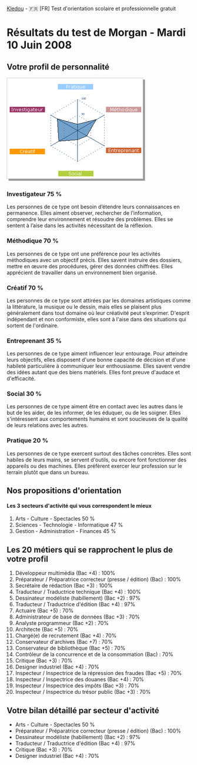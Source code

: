 [Kledou](https://kledou.fr/) - :fr: [FR] Test d'orientation scolaire et professionnelle gratuit 

# Résultats du test de Morgan - Mardi 10 Juin 2008 

## Votre profil de personnalité

![orientation graph](kledou_orientation_graph.png)

### Investigateur 75 %
Les personnes de ce type ont besoin d’étendre leurs connaissances en permanence. Elles aiment observer, rechercher de l’information, comprendre leur environnement et résoudre des problèmes. Elles se sentent à l’aise dans les activités nécessitant de la réflexion.
### Méthodique 70 %
Les personnes de ce type ont une préférence pour les activités méthodiques avec un objectif précis. Elles savent instruire des dossiers, mettre en œuvre des procédures, gérer des données chiffrées. Elles apprécient de travailler dans un environnement bien organisé.
### Créatif 70 %
Les personnes de ce type sont attirées par les domaines artistiques comme la littérature, la musique ou le dessin, mais elles se plaisent plus généralement dans tout domaine où leur créativité peut s’exprimer. D'esprit indépendant et non conformiste, elles sont à l'aise dans des situations qui sortent de l'ordinaire.
### Entreprenant 35 %
Les personnes de ce type aiment influencer leur entourage. Pour atteindre leurs objectifs, elles disposent d'une bonne capacité de décision et d'une habileté particulière à communiquer leur enthousiasme. Elles savent vendre des idées autant que des biens matériels. Elles font preuve d'audace et d'efficacité.
### Social 30 %
Les personnes de ce type aiment être en contact avec les autres dans le but de les aider, de les informer, de les éduquer, ou de les soigner. Elles s'intéressent aux comportements humains et sont soucieuses de la qualité de leurs relations avec les autres.
### Pratique 20 %
Les personnes de ce type exercent surtout des tâches concrètes. Elles sont habiles de leurs mains, se servent d'outils, ou encore font fonctionner des appareils ou des machines. Elles préfèrent exercer leur profession sur le terrain plutôt que dans un bureau.

## Nos propositions d'orientation
#### Les 3 secteurs d'activité qui vous correspondent le mieux
1. Arts - Culture - Spectacles 50 %
2. Sciences - Technologie - Informatique 47 %
3. Gestion - Administration - Finances 45 %

## Les 20 métiers qui se rapprochent le plus de votre profil
1. Développeur multimédia (Bac +4) : 100%
2. Préparateur / Préparatrice correcteur (presse / édition) (Bac) : 100%
3. Secrétaire de rédaction (Bac +3) : 100%
4. Traducteur / Traductrice technique (Bac +4) : 100%
5. Dessinateur modéliste (habillement) (Bac +2) : 97%
6. Traducteur / Traductrice d'édition (Bac +4) : 97%
7. Actuaire (Bac +5) : 70%
8. Administrateur de base de données (Bac +3) : 70%
9. Analyste programmeur (Bac +2) : 70%
10. Architecte (Bac +5) : 70%
11. Chargé(e) de recrutement (Bac +4) : 70%
12. Conservateur d'archives (Bac +7) : 70%
13. Conservateur de bibliothèque (Bac +5) : 70%
14. Contrôleur de la concurrence et de la consommation (Bac) : 70%
15. Critique (Bac +3) : 70%
16. Designer industriel (Bac +4) : 70%
17. Inspecteur / Inspectrice de la répression des fraudes (Bac +5) : 70%
18. Inspecteur / Inspectrice des douanes (Bac +4) : 70%
19. Inspecteur / Inspectrice des impôts (Bac +3) : 70%
20. Inspecteur / Inspectrice du trésor public (Bac +3) : 70%

## Votre bilan détaillé par secteur d'activité
* Arts - Culture - Spectacles 50 %
* Préparateur / Préparatrice correcteur (presse / édition) (Bac) : 100%
* Dessinateur modéliste (habillement) (Bac +2) : 97%
* Traducteur / Traductrice d'édition (Bac +4) : 97%
* Critique (Bac +3) : 70%
* Designer industriel (Bac +4) : 70%
